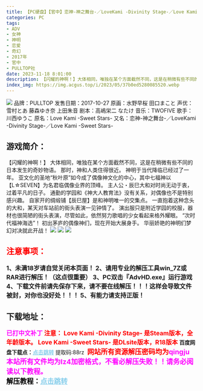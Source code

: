 ```yaml
---
title: 【PC硬盘】【官中】恋神-神之舞台-／LoveKami -Divinity Stage-／Love Kami -Sweet Stars-
categories: PC
tags:
- ADV
- 女神
- 神明
- 恋爱
- 奇幻
- 2017年
- 官中
- PULLTOP社
date: 2023-11-18 8:01:00
description: 【闪耀的神啊！】大体相同，唯独在某个方面截然不同，这是在稍微有些不同的日本发生的奇妙物语。那时，神和人类住得很近。神明于当代降临已经过了一年。亚文化的圣地“秋叶原”如今成了偶像神文化的中心，其中七福神以【L☆SEVEN】为名君临偶像业界的顶峰。主人公・辰巳大和对时尚无动于衷，过着平凡的日子。
index_img: https://img.acgus.top/i/2023/05/37b0ed5280085520.webp
---
```

![](https://img.acgus.top/i/2023/05/37b0ed5280085520.webp)
品牌：PULLTOP
发售日期：2017-10-27
原画：水野早桜 田口まこと
声优：雪村とあ 藤森ゆき奈 上田朱音
剧本：高嶋栄二 なたけ
音乐：TWOFIVE
歌手：川西ゆうこ
原名：Love Kami -Sweet Stars-
又名：恋神-神之舞台-／LoveKami -Divinity Stage-／Love Kami -Sweet Stars-

## 游戏简介：
【闪耀的神啊！】
大体相同，唯独在某个方面截然不同，这是在稍微有些不同的日本发生的奇妙物语。
那时，神和人类住得很近。
神明于当代降临已经过了一年。
亚文化的圣地“秋叶原”如今成了偶像神文化的中心，其中七福神以【L☆SEVEN】为名君临偶像业界的顶峰。
主人公・辰巳大和对时尚无动于衷，过着平凡的日子。
通勤的学园和《神大人教育法》没有关系，对偶像也不是特别感兴趣。
自家开的绸缎铺【辰巳屋】是和神明唯一的交集点。
一直抱着这种念头的大和，某天对车站前的街头表演一见钟情了。
演出服只是附近学园的校服，器材也很简陋的街头表演，尽管如此，依然努力歌唱的少女看起来格外耀眼。
“次时代福神海选”！
初出茅庐的偶像神们，现在开始大展身手。
华丽娇艳的神明们梦幻对决就此开战！
![](https://img.acgus.top/i/2023/05/b2c093f6bd085529.webp)
![](https://img.acgus.top/i/2023/05/3eaae31097085534.webp)
![](https://img.acgus.top/i/2023/05/f478511171085524.webp)





## <font color=#FF0000 >注意事项：</font>
<font size=3><b>1、未满18岁请自觉关闭本页面！
2、请用专业的解压工具win_7Z或RAR进行解压！（这点很重要）
3、PC双击『AdvHD.exe』运行游戏
4、下载文件前请先保存下来，请不要在线解压！！！这样会导致文件被封，对你也没好处！！！
5、有能力请支持正版！</b></font>

## 下载地址：
<font color=#FF00FF size=3><b>已打中文补丁</b></font>
<font color=#FF0000 size=3><b>注意：
Love Kami -Divinity Stage- 是Steam版本，全年龄版本。
Love Kami -Sweet Stars- 是DLsite版本，R18版本</b></font>
<b>百度网盘下载点：</b><a href="https://pan.baidu.com/s/1RWH-lWJd8I0PQo3s5nxmnA?pwd=88rz" style="color: #87CEEB;"><b>点击跳转</b></a> 提取码:88rz
<a style="padding: 0" href="https://post.qingju.org/AD/"><img style="max-width:100%" src="https://img.acgus.top/i/2024/07/478f689b8021d8d499ab43d21acf137a.gif" alt=""></a>
<b><font color=#FF0000 size=4>网站所有资源解压密码均为</b></font><b><font color=#FF00FF size=4>qingju</font><font color=#FF0000 ></font></b><br><b><font color=#FF00FF size=4>本站所有文件均为lz4加密格式，不看必解压失败！！请务必阅读以下教程。</b></font><br><b><font color=#000 size=4>解压教程：</b><a href="https://post.qingju.org/tutorial/000/" style="color: #87CEEB;"><b>点击跳转</b></a>
